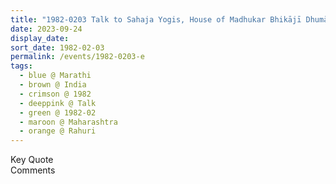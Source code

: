 ```yaml
---
title: "1982-0203 Talk to Sahaja Yogis, House of Madhukar Bhikājī Dhumāḷ, near Railway Station, Rāhurī, Maharashtra, India"
date: 2023-09-24
display_date: 
sort_date: 1982-02-03
permalink: /events/1982-0203-e
tags:
  - blue @ Marathi
  - brown @ India
  - crimson @ 1982
  - deeppink @ Talk
  - green @ 1982-02
  - maroon @ Maharashtra
  - orange @ Rahuri
---
```


<wave-list>
  <list-title color="green" width="75">Key Quote</list-title>
  <list-item color="BlanchedAlmond"  width="200"></list-item>
  <list-item color="Lavender"></list-item>
  <list-item color="BlanchedAlmond"></list-item>
</wave-list>

<br>

<wave-list>
  <list-title color="green" width="75">Comments</list-title>
  <list-item color="BlanchedAlmond"  width="200"></list-item>
  <list-item color="Lavender"></list-item>
  <list-item color="BlanchedAlmond"></list-item>
</wave-list>